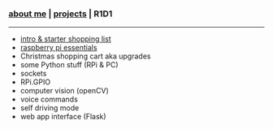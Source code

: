 ### [about me](./index.html)   |   [projects](./projects.html) | R1D1
* * *
*  [intro & starter shopping list](./r1d1_intro.html)
*  [raspberry pi essentials](./r1d1_rpi_essentials.html)
*  Christmas shopping cart aka upgrades
*  some Python stuff (RPi & PC)
*  sockets
*  RPi.GPIO
*  computer vision (openCV)
*  voice commands
*  self driving mode
*  web app interface (Flask)
